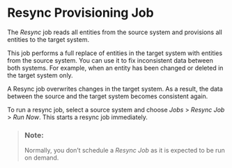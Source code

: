 <!-- loio668c99120f244df19fd63b8788409b48 -->

# Resync Provisioning Job

The *Resync* job reads all entities from the source system and provisions all entities to the target system.

This job performs a full replace of entities in the target system with entities from the source system. You can use it to fix inconsistent data between both systems. For example, when an entity has been changed or deleted in the target system only.

A Resync job overwrites changes in the target system. As a result, the data between the source and the target system becomes consistent again.

To run a resync job, select a source system and choose *Jobs* \> *Resync Job* \> *Run Now*. This starts a resync job immediately.

> ### Note:  
> Normally, you don’t schedule a *Resync Job* as it is expected to be run on demand.

